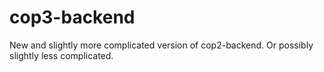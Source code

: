 # cop3-backend

New and slightly more complicated version of cop2-backend. Or possibly slightly less complicated.
